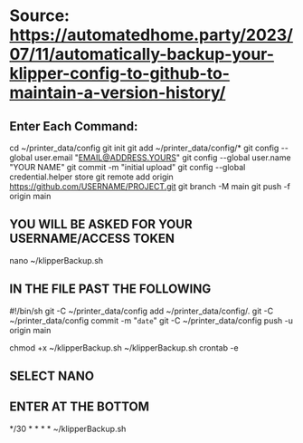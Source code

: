
# Source: https://automatedhome.party/2023/07/11/automatically-backup-your-klipper-config-to-github-to-maintain-a-version-history/

## Enter Each Command:

cd ~/printer_data/config
git init
git add ~/printer_data/config/*
git config --global user.email "EMAIL@ADDRESS.YOURS"
git config --global user.name "YOUR NAME"
git commit -m "initial upload"
git config --global credential.helper store
git remote add origin https://github.com/USERNAME/PROJECT.git
git branch -M main
git push -f origin main

## YOU WILL BE ASKED FOR YOUR USERNAME/ACCESS TOKEN

nano ~/klipperBackup.sh


## IN THE FILE PAST THE FOLLOWING

#!/bin/sh
git -C ~/printer_data/config add ~/printer_data/config/.
git -C ~/printer_data/config commit -m "`date`"
git -C ~/printer_data/config push -u origin main



chmod +x ~/klipperBackup.sh
~/klipperBackup.sh
crontab -e

## SELECT NANO
## ENTER AT THE BOTTOM


*/30 * * * * ~/klipperBackup.sh

